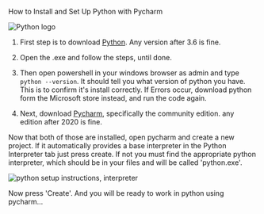 How to Install and Set Up Python with Pycharm

![Python logo](https://www.python.org/static/img/python-logo.png)

1. First step is to download [Python](https://www.python.org/downloads/). Any version after 3.6 is fine.
2. Open the .exe and follow the steps, until done.
3. Then open powershell in your windows browser as admin and type `python --version`. It should tell you what version of python you have. This is to confirm it's install correctly. If Errors occur, download python form the Microsoft store instead, and run the code again. 


4. Next, download [Pycharm](https://www.jetbrains.com/pycharm/download/#section=windows), specifically the community edition. any edition after 2020 is fine.

Now that both of those are installed, open pycharm and create a new project. If it automatically provides a base interpreter in the Python Interpreter tab just press create. If not you must find the appropriate python interpreter, which should be in your files and will be called 'python.exe'.

![python setup instructions, interpreter](https://user-images.githubusercontent.com/47668244/181588922-e7e52f6a-106b-45b1-a826-bea35a1b90e0.png)

Now press 'Create'. And you will be ready to work in python using pycharm...
